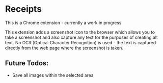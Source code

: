 # Receipts

This is a Chrome extension - currently a work in progress

This extension adds a screenshot icon to the browser which allows you to take a screenshot and also capture any text for the purposes of creating alt text. No OCR (Optical Character Recognition) is used - the text is captured directly from the web page where the screenshot is taken.

## Future Todos:

- Save all images within the selected area 
